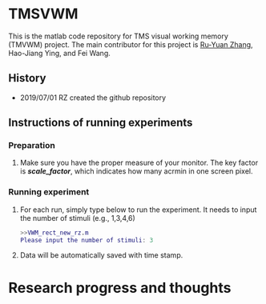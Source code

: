 # TMSVWM
This is the matlab code repository for TMS visual working memory (TMVWM) project. The main contributor for this project is [Ru-Yuan Zhang](ruyuanzhang@gmail.com), Hao-Jiang Ying, and Fei Wang.

## History
* 2019/07/01 RZ created the github repository


## Instructions of running experiments
### Preparation
1. Make sure you have the proper measure of your monitor. The key factor is ***scale_factor***, which indicates how many acrmin in one screen pixel.

### Running experiment
1. For each run, simply type below to run the experiment. It needs to input the number of stimuli (e.g., 1,3,4,6)

	```matlab
	>>VWM_rect_new_rz.m
	Please input the number of stimuli: 3
	```


2. Data will be automatically saved with time stamp.




# Research progress and thoughts
